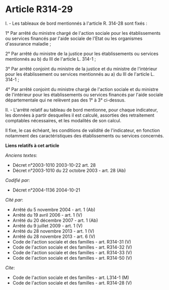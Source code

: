 # Article R314-29

I. - Les tableaux de bord mentionnés à l'article R. 314-28 sont fixés :

1° Par arrêté du ministre chargé de l'action sociale pour les établissements ou services financés par l'aide sociale de
l'Etat ou les organismes d'assurance maladie ;

2° Par arrêté du ministre de la justice pour les établissements ou services mentionnés au b) du III de l'article L. 314-1 ;

3° Par arrêté conjoint du ministre de la justice et du ministre de l'intérieur pour les établissement ou services mentionnés
au a) du III de l'article L. 314-1 ;

4° Par arrêté conjoint du ministre chargé de l'action sociale et du ministre de l'intérieur pour les établissements ou
services financés par l'aide sociale départementale qui ne relèvent pas des 1° à 3° ci-dessus.

II. - L'arrêté relatif au tableau de bord mentionne, pour chaque indicateur, les données à partir desquelles il est calculé,
assorties des retraitement comptables nécessaires, et les modalités de son calcul.

Il fixe, le cas échéant, les conditions de validité de l'indicateur, en fonction notamment des caractéristiques des
établissements ou services concernés.

**Liens relatifs à cet article**

_Anciens textes_:

  - Décret n°2003-1010 2003-10-22 art. 28
  - Décret n°2003-1010 du 22 octobre 2003 - art. 28 (Ab)

_Codifié par_:

  - Décret n°2004-1136 2004-10-21

_Cité par_:

  - Arrêté du 5 novembre 2004 - art. 1 (Ab)
  - Arrêté du 19 avril 2006 - art. 1 (V)
  - Arrêté du 20 décembre 2007 - art. 1 (Ab)
  - Arrêté du 9 juillet 2009 - art. 1 (V)
  - Arrêté du 28 novembre 2013 - art. 1 (V)
  - Arrêté du 28 novembre 2013 - art. 6 (V)
  - Code de l'action sociale et des familles - art. R314-31 (V)
  - Code de l'action sociale et des familles - art. R314-32 (V)
  - Code de l'action sociale et des familles - art. R314-33 (V)
  - Code de l'action sociale et des familles - art. R314-50 (V)

_Cite_:

  - Code de l'action sociale et des familles - art. L314-1 (M)
  - Code de l'action sociale et des familles - art. R314-28 (V)
